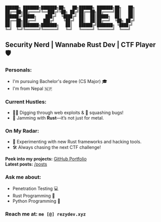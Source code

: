 ```
██████╗ ███████╗███████╗██╗   ██╗██████╗ ███████╗██╗   ██╗
██╔══██╗██╔════╝╚══███╔╝╚██╗ ██╔╝██╔══██╗██╔════╝██║   ██║
██████╔╝█████╗    ███╔╝  ╚████╔╝ ██║  ██║█████╗  ██║   ██║
██╔══██╗██╔══╝   ███╔╝    ╚██╔╝  ██║  ██║██╔══╝  ╚██╗ ██╔╝
██║  ██║███████╗███████╗   ██║   ██████╔╝███████╗ ╚████╔╝ 
╚═╝  ╚═╝╚══════╝╚══════╝   ╚═╝   ╚═════╝ ╚══════╝  ╚═══╝  
```

## Security Nerd | Wannabe Rust Dev | CTF Player 🛡️

### **Personals:**
- I'm pursuing Bachelor's degree (CS Major) 🎓
- I'm from Nepal 🇳🇵

### **Current Hustles:**
- 🕵️‍♂️ Digging through web exploits & 🐛 squashing bugs!
- 🦀 Jamming with **Rust**—it’s not just for metal.

### **On My Radar:** 
- 🚀 Experimenting with new Rust frameworks and hacking tools.
- 🛠️ Always chasing the next CTF challenge!

**Peek into my projects:** [GitHub Portfolio](https://github.com/Rezy-Dev)  
**Latest posts:** [/posts](https://rezy-dev.github.io/)

### **Ask me about:** 
- Penetration Testing 💻
- Rust Programming 🦀
- Python Programming 🐍

### **Reach me at:** `me [@] rezydev.xyz`

